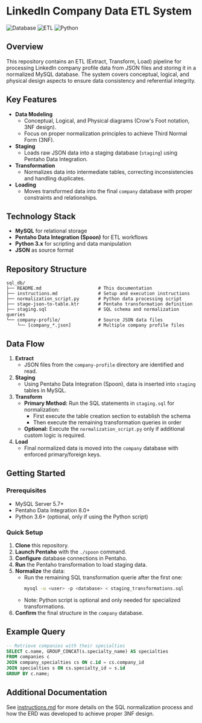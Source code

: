 # LinkedIn Company Data ETL System

![Database](https://img.shields.io/badge/Database-MySQL-blue)
![ETL](https://img.shields.io/badge/ETL-Pentaho-orange)
![Python](https://img.shields.io/badge/Language-Python-green)

## Overview
This repository contains an ETL (Extract, Transform, Load) pipeline for processing LinkedIn company profile data from JSON files and storing it in a normalized MySQL database. The system covers conceptual, logical, and physical design aspects to ensure data consistency and referential integrity.

## Key Features
- **Data Modeling**  
  - Conceptual, Logical, and Physical diagrams (Crow's Foot notation, 3NF design).
  - Focus on proper normalization principles to achieve Third Normal Form (3NF).
- **Staging**  
  - Loads raw JSON data into a staging database (`staging`) using Pentaho Data Integration.
- **Transformation**  
  - Normalizes data into intermediate tables, correcting inconsistencies and handling duplicates.
- **Loading**  
  - Moves transformed data into the final `company` database with proper constraints and relationships.

## Technology Stack
- **MySQL** for relational storage
- **Pentaho Data Integration (Spoon)** for ETL workflows
- **Python 3.x** for scripting and data manipulation
- **JSON** as source format

## Repository Structure
```
sql_db/
├── README.md                     # This documentation
├── instructions.md               # Setup and execution instructions
├── normalization_script.py       # Python data processing script
├── stage-json-to-table.ktr       # Pentaho transformation definition
├── staging.sql                   # SQL schema and normalization queries
└── company-profile/              # Source JSON data files
    └── [company_*.json]          # Multiple company profile files
```

## Data Flow
1. **Extract**  
   - JSON files from the `company-profile` directory are identified and read.
2. **Staging**  
   - Using Pentaho Data Integration (Spoon), data is inserted into `staging` tables in MySQL.
3. **Transform**  
   - **Primary Method:** Run the SQL statements in `staging.sql` for normalization:
     - First execute the table creation section to establish the schema
     - Then execute the remaining transformation queries in order
   - **Optional:** Execute the `normalization_script.py` only if additional custom logic is required.
4. **Load**  
   - Final normalized data is moved into the `company` database with enforced primary/foreign keys.

## Getting Started

### Prerequisites
- MySQL Server 5.7+  
- Pentaho Data Integration 8.0+  
- Python 3.6+ (optional, only if using the Python script)  

### Quick Setup
1. **Clone** this repository.
2. **Launch Pentaho** with the `./spoon` command.
3. **Configure** database connections in Pentaho.
4. **Run** the Pentaho transformation to load staging data.
5. **Normalize** the data:
   - Run the remaining SQL transformation querie after the first one:
     ```bash
     mysql -u <user> -p <database> < staging_transformations.sql
     ```
   - Note: Python script is optional and only needed for specialized transformations.
6. **Confirm** the final structure in the `company` database.

## Example Query
```sql
-- Retrieve companies with their specialties
SELECT c.name, GROUP_CONCAT(s.specialty_name) AS specialties
FROM companies c
JOIN company_specialties cs ON c.id = cs.company_id
JOIN specialties s ON cs.specialty_id = s.id
GROUP BY c.name;
```

## Additional Documentation
See [instructions.md](instructions.md) for more details on the SQL normalization process and how the ERD was developed to achieve proper 3NF design.